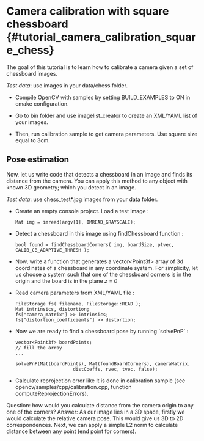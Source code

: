Camera calibration with square chessboard {#tutorial_camera_calibration_square_chess}
=========================================

The goal of this tutorial is to learn how to calibrate a camera given a set of chessboard images.

*Test data*: use images in your data/chess folder.

-   Compile OpenCV with samples by setting BUILD_EXAMPLES to ON in cmake configuration.

-   Go to bin folder and use imagelist_creator to create an XML/YAML list of your images.

-   Then, run calibration sample to get camera parameters. Use square size equal to 3cm.

Pose estimation
---------------

Now, let us write code that detects a chessboard in an image and finds its distance from the
camera. You can apply this method to any object with known 3D geometry; which you detect in an
image.

*Test data*: use chess_test\*.jpg images from your data folder.

-   Create an empty console project. Load a test image :

        Mat img = imread(argv[1], IMREAD_GRAYSCALE);

-   Detect a chessboard in this image using findChessboard function :

        bool found = findChessboardCorners( img, boardSize, ptvec, CALIB_CB_ADAPTIVE_THRESH );

-   Now, write a function that generates a vector\<Point3f\> array of 3d coordinates of a chessboard
    in any coordinate system. For simplicity, let us choose a system such that one of the chessboard
    corners is in the origin and the board is in the plane *z = 0*

-   Read camera parameters from XML/YAML file :

        FileStorage fs( filename, FileStorage::READ );
        Mat intrinsics, distortion;
        fs["camera_matrix"] >> intrinsics;
        fs["distortion_coefficients"] >> distortion;

-   Now we are ready to find a chessboard pose by running \`solvePnP\` :

        vector<Point3f> boardPoints;
        // fill the array
        ...

        solvePnP(Mat(boardPoints), Mat(foundBoardCorners), cameraMatrix,
                             distCoeffs, rvec, tvec, false);

-   Calculate reprojection error like it is done in calibration sample (see
    opencv/samples/cpp/calibration.cpp, function computeReprojectionErrors).

Question: how would you calculate distance from the camera origin to any one of the corners?
Answer: As our image lies in a 3D space, firstly we would calculate the relative camera pose. This would give us 3D to 2D correspondences. Next, we can apply a simple L2 norm to calculate distance between any point (end point for corners).
